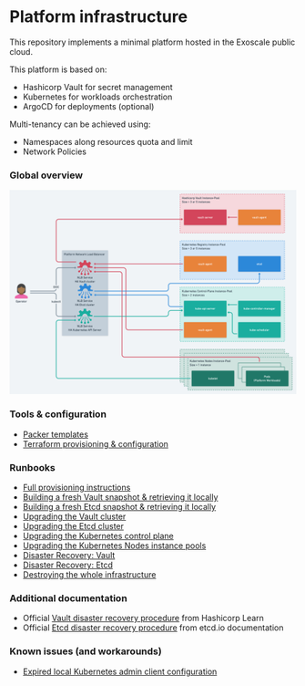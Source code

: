 # Platform infrastructure

This repository implements a minimal platform hosted in the Exoscale public cloud.

This platform is based on:
- Hashicorp Vault for secret management
- Kubernetes for workloads orchestration
- ArgoCD for deployments (optional)

Multi-tenancy can be achieved using:
- Namespaces along resources quota and limit
- Network Policies

### Global overview

![Global overview](doc/assets/Platform%402x.png)

### Tools & configuration

- [Packer templates](./doc/configuration/packer.md)
- [Terraform provisioning & configuration](./doc/configuration/terraform.md)

### Runbooks

- [Full provisioning instructions](./doc/runbooks/Initial-Provisioning.md)
- [Building a fresh Vault snapshot & retrieving it locally](./doc/runbooks/Snapshots.md#vault-snapshots)
- [Building a fresh Etcd snapshot & retrieving it locally](./doc/runbooks/Snapshots.md#etcd-snapshots)
- [Upgrading the Vault cluster](./doc/runbooks/Upgrade-Vault-Instances.md)
- [Upgrading the Etcd cluster](./doc/runbooks/Upgrade-Kubernetes-Datastore.md)
- [Upgrading the Kubernetes control plane](./doc/runbooks/Upgrade-Kubernetes-ControlPlane.md)
- [Upgrading the Kubernetes Nodes instance pools](./doc/runbooks/Upgrade-Kubernetes-Node-InstancePool.md)
- [Disaster Recovery: Vault](./doc/runbooks/DisasterRecovery-Vault.md)
- [Disaster Recovery: Etcd](./doc/runbooks/DisasterRecovery-Etcd.md)
- [Destroying the whole infrastructure](./doc/runbooks/Destroy-Everything.md)

### Additional documentation

- Official [Vault disaster recovery procedure](https://learn.hashicorp.com/tutorials/vault/sop-restore#single-vault-cluster) from Hashicorp Learn
- Official [Etcd disaster recovery procedure](https://etcd.io/docs/v3.5/op-guide/recovery/) from etcd.io documentation

### Known issues (and workarounds)

- [Expired local Kubernetes admin client configuration](./doc/misc/Known-Issues.md#expired-kubernetes-admin-client-configuration)
